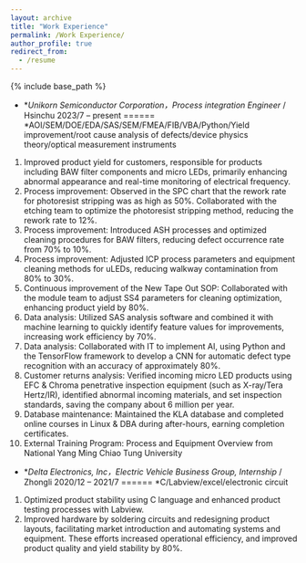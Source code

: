 ```yaml
---
layout: archive
title: "Work Experience"
permalink: /Work Experience/
author_profile: true
redirect_from:
  - /resume
---
```


{% include base_path %}
* **Unikorn Semiconductor Corporation，Process integration Engineer* / Hsinchu  2023/7 – present
======
*AOI/SEM/DOE/EDA/SAS/SEM/FMEA/FIB/VBA/Python/Yield improvement/root cause analysis of defects/device physics theory/optical measurement instruments
 1.	Improved product yield for customers, responsible for products including BAW filter components and micro LEDs, primarily enhancing abnormal appearance and real-time monitoring of electrical frequency. 
 2.	Process improvement: Observed in the SPC chart that the rework rate for photoresist stripping was as high as 50%. Collaborated with the etching team to optimize the photoresist stripping method, reducing the rework rate to 12%.
 3.	Process improvement: Introduced ASH processes and optimized cleaning procedures for BAW filters, reducing defect occurrence rate from 70% to 10%.
 4.	Process improvement: Adjusted ICP process parameters and equipment cleaning methods for uLEDs, reducing walkway contamination from 80% to 30%.
 5.	Continuous improvement of the New Tape Out SOP: Collaborated with the module team to adjust SS4 parameters for cleaning optimization, enhancing product yield by 80%.
 6.	Data analysis: Utilized SAS analysis software and combined it with machine learning to quickly identify feature values for improvements, increasing work efficiency by 70%.
 7.	Data analysis: Collaborated with IT to implement AI, using Python and the TensorFlow framework to develop a CNN for automatic defect type recognition with an accuracy of approximately 80%.
 8.	Customer returns analysis: Verified incoming micro LED products using EFC & Chroma penetrative inspection equipment (such as X-ray/Tera Hertz/IR), identified abnormal incoming materials, and set inspection standards, saving the company about 6 million per year.
 9.	Database maintenance: Maintained the KLA database and completed online courses in Linux & DBA during after-hours, earning completion certificates.
 10.	External Training Program: Process and Equipment Overview from National Yang Ming Chiao Tung University
* **Delta Electronics, Inc，Electric Vehicle Business Group, Internship* / Zhongli  2020/12 – 2021/7
======
*C/Labview/excel/electronic circuit
 1.	Optimized product stability using C language and enhanced product testing processes with Labview. 
 2.	Improved hardware by soldering circuits and redesigning product layouts, facilitating market introduction and automating systems and equipment. These efforts increased operational efficiency, and improved product quality and yield stability by 80%.
